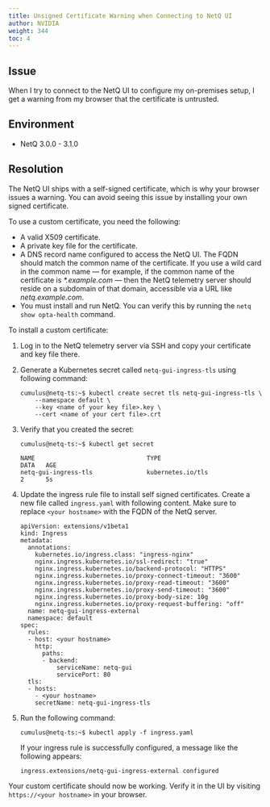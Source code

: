 ```yaml
---
title: Unsigned Certificate Warning when Connecting to NetQ UI
author: NVIDIA
weight: 344
toc: 4
---
```


## Issue
<!-- vale off -->
When I try to connect to the NetQ UI to configure my on-premises setup, I get a warning from my browser that the certificate is untrusted.
<!-- vale on -->
## Environment

- NetQ 3.0.0 - 3.1.0

## Resolution

The NetQ UI ships with a self-signed certificate, which is why your browser issues a warning. You can avoid seeing this issue by installing your own signed certificate.

To use a custom certificate, you need the following:

- A valid X509 certificate.
- A private key file for the certificate.
- A DNS record name configured to access the NetQ UI. The FQDN should match the common name of the certificate. If you use a wild card in the common name &mdash; for example, if the common name of the certificate is _*.example.com_ &mdash; then the NetQ telemetry server should reside on a subdomain of that domain, accessible via a URL like _netq.example.com_.
- You must install and run NetQ. You can verify this by running the `netq show opta-health` command.

To install a custom certificate:

1. Log in to the NetQ telemetry server via SSH and copy your certificate and key file there.
1. Generate a Kubernetes secret called `netq-gui-ingress-tls` using following command:

       cumulus@netq-ts:~$ kubectl create secret tls netq-gui-ingress-tls \
           --namespace default \
           --key <name of your key file>.key \
           --cert <name of your cert file>.crt

1. Verify that you created the secret:

       cumulus@netq-ts:~$ kubectl get secret

       NAME                               TYPE                                  DATA   AGE
       netq-gui-ingress-tls               kubernetes.io/tls                     2      5s

1. Update the ingress rule file to install self signed certificates. Create a new file called `ingress.yaml` with following content. Make sure to replace `<your hostname>` with the FQDN of the NetQ server.

       apiVersion: extensions/v1beta1
       kind: Ingress
       metadata:
         annotations:
           kubernetes.io/ingress.class: "ingress-nginx"
           nginx.ingress.kubernetes.io/ssl-redirect: "true"
           nginx.ingress.kubernetes.io/backend-protocol: "HTTPS"
           nginx.ingress.kubernetes.io/proxy-connect-timeout: "3600"
           nginx.ingress.kubernetes.io/proxy-read-timeout: "3600"
           nginx.ingress.kubernetes.io/proxy-send-timeout: "3600"
           nginx.ingress.kubernetes.io/proxy-body-size: 10g
           nginx.ingress.kubernetes.io/proxy-request-buffering: "off"
         name: netq-gui-ingress-external
         namespace: default
       spec:
         rules:
         - host: <your hostname>
           http:
             paths:
             - backend:
                 serviceName: netq-gui
                 servicePort: 80
         tls:
         - hosts:
           - <your hostname>
           secretName: netq-gui-ingress-tls

1. Run the following command:

       cumulus@netq-ts:~$ kubectl apply -f ingress.yaml

   If your ingress rule is successfully configured, a message like the following appears:

       ingress.extensions/netq-gui-ingress-external configured

Your custom certificate should now be working. Verify it in the UI by visiting `https://<your hostname>` in your browser.
